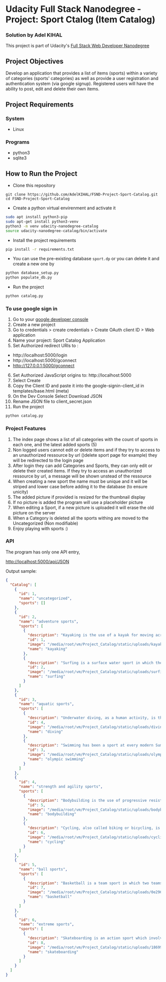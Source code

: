 # Udacity Full Stack Nanodegree - Project: Sport Ctalog (Item Catalog)
### Solution by Adel KIHAL

This project is part of Udacity's [Full Stack Web Developer Nanodegree](https://www.udacity.com/course/full-stack-web-developer-nanodegree--nd004)
## Project Objectives

Develop an application that provides a list of items (sports) within a variety of categories (sports' categories) as well as provide a user registration and authentication system (via google signup). Registered users will have the ability to post, edit and delete their own items.

## Project Requirements

### System
- Linux
### Programs
- python3
- sqlite3

## How to Run the Project
- Clone this repository
```
git clone https://github.com/AdelKIHAL/FSND-Project-Sport-Catalog.git
cd FSND-Project-Sport-Catalog
```
- Create a python virtual envirenment and activate it  
```bash
sudo apt install python3-pip
sudo apt-get install python3-venv
python3 -m venv udacity-nanodegree-catalog
source udacity-nanodegree-catalog/bin/activate
```
- Install the project requirements
```bash
pip install -r requirements.txt
```
- You can use the pre-existing database ```sport.dp``` or you can delete it and create a new one by
```bash
python database_setup.py
python populate_db.py
```
- Run the project
```bash
python catalog.py
```
### To use google sign in
1. Go to your [google developer console](https://www.google.com/url?sa=t&rct=j&q=&esrc=s&source=web&cd=1&cad=rja&uact=8&ved=2ahUKEwiv66G1lbnhAhUFxYUKHdZuD_sQFjAAegQIABAB&url=https%3A%2F%2Fconsole.developers.google.com%2F&usg=AOvVaw39ieEDI7pzBj4NtuzqS57M)
2. Create a new project
3. Go to credentials > create credentials >  Create OAuth client ID > Web application
4. Name your project: Sport Catalog Application
5. Set  Authorized redirect URIs to : 
  - http://localhost:5000/login 	
  -	http://localhost:5000/gconnect 	
  -	http://127.0.0.1:5000/gconnect 
6. Set  Authorized JavaScript origins to: http://localhost:5000 
7. Select Create
8. Copy the Client ID and paste it into the google-signin-client_id in templates/base.html (meta)
9. On the Dev Console Select Download JSON
10. Rename JSON file to client_secret.json
11. Run the project
```bash
python catalog.py
```

### Project Features 

1. The index page shows a list of all categories with the count of sports in each one, and the latest added sports (5)
2. Non logged users cannot edit or delete items and if they try to access to an unauthorized ressource by url ()delete sport page for example) they will be redirected to the login page
3. After login they can add Categories and Sports, they can only edit or delete their created items. If they try to access an unauthorized ressource by url, a message will be shown unstead of the ressource
4. When creating a new sport the name must be unique and it will be striped and lower case before adding it to the database (to ensure unicity)
5. The added picture if provided is resized for the thumbnail display
6. If no picture is added the program will use a placeholder picture
7. When editing a Sport, if a new picture is uploaded it will erase the old picture on the server
8. When a Category is deleted all the sports withing are moved to the Uncategorized (Non modifiable)
9. Enjoy playing with sports :)


### API

The program has only one API entry, 

<http://localhost:5000/api/JSON>

Output sample:
```json
{
  "Catalog": [
    {
      "id": 1, 
      "name": "uncategorized", 
      "sports": []
    }, 
    {
      "id": 2, 
      "name": "adventure sports", 
      "sports": [
        {
          "description": "Kayaking is the use of a kayak for moving across water. It is distinguished from canoeing by the sitting position of the paddler and the number of blades on the paddle.", 
          "id": 1, 
          "image": "/media/root/vm/Project_Catalog/static/uploads/kayaking.jpg", 
          "name": "kayaking"
        }, 
        {
          "description": "Surfing is a surface water sport in which the wave rider, referred to as a surfer, rides on the forward or deep face of a moving wave, which usually carries the surfer towards the shore.", 
          "id": 2, 
          "image": "/media/root/vm/Project_Catalog/static/uploads/surfing.jpg", 
          "name": "surfing"
        }
      ]
    }, 
    {
      "id": 3, 
      "name": "aquatic sports", 
      "sports": [
        {
          "description": "Underwater diving, as a human activity, is the practice of descending below the water's surface to interact with the environment. Immersion in water and exposure to high ambient pressure have physiological effects that limit the depths and duration possible in ambient pressure diving.", 
          "id": 4, 
          "image": "/media/root/vm/Project_Catalog/static/uploads/diving.jpg", 
          "name": "diving"
        }, 
        {
          "description": "Swimming has been a sport at every modern Summer Olympics. It has been open to women since 1912. Along with track & field athletics and gymnastics, it is one of the most popular spectator sports at the Games. Swimming has the second largest number of events.", 
          "id": 3, 
          "image": "/media/root/vm/Project_Catalog/static/uploads/olympic_swimming.jpg", 
          "name": "olympic swimming"
        }
      ]
    }, 
    {
      "id": 4, 
      "name": "strength and agility sports", 
      "sports": [
        {
          "description": "Bodybuilding is the use of progressive resistance exercise to control and develop one's musculature for aesthetic purposes. An individual who engages in this activity is referred to as a bodybuilder.", 
          "id": 5, 
          "image": "/media/root/vm/Project_Catalog/static/uploads/bodybuilding.jpg", 
          "name": "bodybuilding"
        }, 
        {
          "description": "Cycling, also called biking or bicycling, is the use of bicycles for transport, recreation, exercise or sport. People engaged in cycling are referred to as \"cyclists\", \"bikers\", or less commonly, as \"bicyclists\".", 
          "id": 6, 
          "image": "/media/root/vm/Project_Catalog/static/uploads/cycling.jpg", 
          "name": "cycling"
        }
      ]
    }, 
    {
      "id": 5, 
      "name": "ball sports", 
      "sports": [
        {
          "description": "Basketball is a team sport in which two teams, most commonly of five players each, opposing one another on a rectangular court, compete with the primary objective of shooting a basketball through the defender's hoop while preventing the opposing team from shooting through their own hoop.", 
          "id": 7, 
          "image": "/media/root/vm/Project_Catalog/static/uploads/0e296810-62c0-47c2-8141-052dd42403e2_basketball.jpg", 
          "name": "basketball"
        }
      ]
    }, 
    {
      "id": 6, 
      "name": "extreme sports", 
      "sports": [
        {
          "description": "Skateboarding is an action sport which involves riding and performing tricks using a skateboard, as well as a recreational activity, an art form, an entertainment industry job, and a method of transportation. Skateboarding has been shaped and influenced by many skateboarders throughout the years. ", 
          "id": 8, 
          "image": "/media/root/vm/Project_Catalog/static/uploads/186992b0-cb30-4868-b5da-9f28e12d63ae_skateboarding.jpg", 
          "name": "skateboarding"
        }
      ]
    }
  ]
}
```

